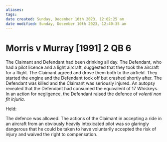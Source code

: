 ```yaml
---
aliases: 
tags: 
date created: Sunday, December 10th 2023, 12:02:25 am
date modified: Sunday, December 10th 2023, 12:40:35 am
---
```


# Morris v Murray [1991] 2 QB 6

The Claimant and Defendant had been drinking all day. The Defendant, who had a pilot licence and a light aircraft, suggested that they took the aircraft for a flight. The Claimant agreed and drove them both to the airfield. They started the engine and the Defendant took off but crashed shortly after. The Defendant was killed and the Claimant was seriously injured. An autopsy revealed that the Defendant had consumed the equivalent of 17 Whiskeys. In an action for negligence, the Defendant raised the defence of _volenti non fit injuria_.  

  

Held:  

  

The defence was allowed. The actions of the Claimant in accepting a ride in an aircraft from an obviously heavily intoxicated pilot was so glaringly dangerous that he could be taken to have voluntarily accepted the risk of injury and waived the right to compensation.
